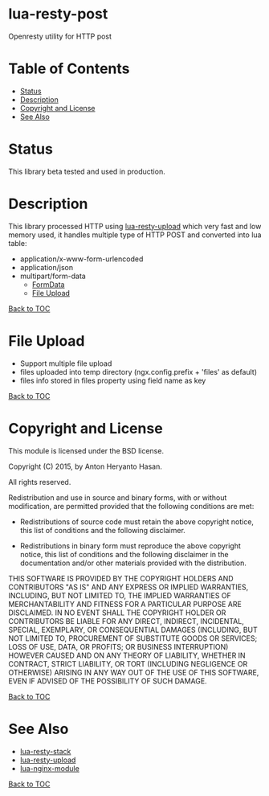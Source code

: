 lua-resty-post
==============

Openresty utility for HTTP post

Table of Contents
=================
* [Status](#status)
* [Description](#description)
* [Copyright and License](#copyright-and-license)
* [See Also](#see-also)

Status
======

This library beta tested and used in production.

Description
===========

This library processed HTTP using [lua-resty-upload](https://github.com/openresty/lua-resty-upload) which very fast and low memory used, it handles multiple type of HTTP POST and converted into lua table:
* application/x-www-form-urlencoded
* application/json
* multipart/form-data
  * [FormData](https://developer.mozilla.org/en-US/docs/Web/API/FormData)
  * [File Upload](#file-upload)

[Back to TOC](#table-of-contents)

File Upload
===========

* Support multiple file upload
* files uploaded into temp directory (ngx.config.prefix + 'files' as default)
* files info stored in files property using field name as key


[Back to TOC](#table-of-contents)

Copyright and License
=====================

This module is licensed under the BSD license.

Copyright (C) 2015, by Anton Heryanto Hasan.

All rights reserved.

Redistribution and use in source and binary forms, with or without modification, are permitted provided that the following conditions are met:

* Redistributions of source code must retain the above copyright notice, this list of conditions and the following disclaimer.

* Redistributions in binary form must reproduce the above copyright notice, this list of conditions and the following disclaimer in the documentation and/or other materials provided with the distribution.

THIS SOFTWARE IS PROVIDED BY THE COPYRIGHT HOLDERS AND CONTRIBUTORS "AS IS" AND ANY EXPRESS OR IMPLIED WARRANTIES, INCLUDING, BUT NOT LIMITED TO, THE IMPLIED WARRANTIES OF MERCHANTABILITY AND FITNESS FOR A PARTICULAR PURPOSE ARE DISCLAIMED. IN NO EVENT SHALL THE COPYRIGHT HOLDER OR CONTRIBUTORS BE LIABLE FOR ANY DIRECT, INDIRECT, INCIDENTAL, SPECIAL, EXEMPLARY, OR CONSEQUENTIAL DAMAGES (INCLUDING, BUT NOT LIMITED TO, PROCUREMENT OF SUBSTITUTE GOODS OR SERVICES; LOSS OF USE, DATA, OR PROFITS; OR BUSINESS INTERRUPTION) HOWEVER CAUSED AND ON ANY THEORY OF LIABILITY, WHETHER IN CONTRACT, STRICT LIABILITY, OR TORT (INCLUDING NEGLIGENCE OR OTHERWISE) ARISING IN ANY WAY OUT OF THE USE OF THIS SOFTWARE, EVEN IF ADVISED OF THE POSSIBILITY OF SUCH DAMAGE.

[Back to TOC](#table-of-contents)

See Also
========
* [lua-resty-stack](https://github.com/antonheryanto/lua-resty-stack) 
* [lua-resty-upload](https://github.com/openresty/lua-resty-upload)
* [lua-nginx-module](https://github.com/openresty/lua-nginx-module)

[Back to TOC](#table-of-contents)
